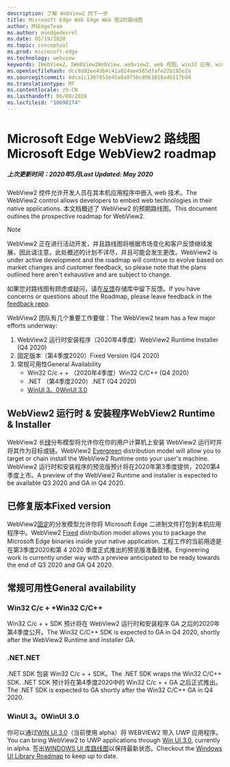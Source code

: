 ```yaml
---
description: 了解 WebView2 的下一步
title: Microsoft Edge Web Edge Web 图2的路线图
author: MSEdgeTeam
ms.author: msedgedevrel
ms.date: 05/19/2020
ms.topic: conceptual
ms.prod: microsoft-edge
ms.technology: webview
keywords: IWebView2、IWebView2WebView、webview2、web 视图、win32 应用、win32、edge、ICoreWebView2、ICoreWebView2Host、浏览器控件、边缘 html
ms.openlocfilehash: dcc9a92ee4db4c41a024aee565dfafe22b185e2a
ms.sourcegitcommit: 8dca1c1367853e45a0a975bc89b1818adb117bd4
ms.translationtype: MT
ms.contentlocale: zh-CN
ms.lasthandoff: 06/08/2020
ms.locfileid: "10698174"
---
```

# <span data-ttu-id="00986-104">Microsoft Edge WebView2 路线图</span><span class="sxs-lookup"><span data-stu-id="00986-104">Microsoft Edge WebView2 roadmap</span></span>

##### <span data-ttu-id="00986-105">上次更新时间：2020年5月</span><span class="sxs-lookup"><span data-stu-id="00986-105">Last Updated: May 2020</span></span>

<span data-ttu-id="00986-106">WebView2 控件允许开发人员在其本机应用程序中嵌入 web 技术。</span><span class="sxs-lookup"><span data-stu-id="00986-106">The WebView2 control allows developers to embed web technologies in their native applications.</span></span> <span data-ttu-id="00986-107">本文档概述了 WebView2 的预期路线图。</span><span class="sxs-lookup"><span data-stu-id="00986-107">This document outlines the prospective roadmap for WebView2.</span></span> 

> [!NOTE]
> <span data-ttu-id="00986-108">WebView2 正在进行活动开发，并且路线图将根据市场变化和客户反馈继续发展，因此请注意，此处概述的计划不详尽，并且可能会发生更改。</span><span class="sxs-lookup"><span data-stu-id="00986-108">WebView2 is under active development and the roadmap will continue to evolve based on market changes and customer feedback, so please note that the plans outlined here aren't exhaustive and are subject to change.</span></span> 

<span data-ttu-id="00986-109">如果您对路线图有顾虑或疑问，请在[反馈](https://github.com/MicrosoftEdge/WebViewFeedback)存储库中留下反馈。</span><span class="sxs-lookup"><span data-stu-id="00986-109">If you have concerns or questions about the Roadmap, please leave feedback in the [feedback repo](https://github.com/MicrosoftEdge/WebViewFeedback).</span></span>

<span data-ttu-id="00986-110">WebView2 团队有几个重要工作要做：</span><span class="sxs-lookup"><span data-stu-id="00986-110">The WebView2 team has a few major efforts underway:</span></span>

1.  <span data-ttu-id="00986-111">WebView2 运行时安装程序（2020年4季度）</span><span class="sxs-lookup"><span data-stu-id="00986-111">WebView2 Runtime Installer (Q4 2020)</span></span>
2.  <span data-ttu-id="00986-112">固定版本（第4季度2020）</span><span class="sxs-lookup"><span data-stu-id="00986-112">Fixed Version (Q4 2020)</span></span>
3.  <span data-ttu-id="00986-113">常规可用性</span><span class="sxs-lookup"><span data-stu-id="00986-113">General Availability</span></span> 
    *   <span data-ttu-id="00986-114">Win32 C/c + + （2020年4季度）</span><span class="sxs-lookup"><span data-stu-id="00986-114">Win32 C/C++ (Q4 2020)</span></span>
    *   <span data-ttu-id="00986-115">.NET （第4季度2020）</span><span class="sxs-lookup"><span data-stu-id="00986-115">.NET (Q4 2020)</span></span>
    *   [<span data-ttu-id="00986-116">WinUI 3。0</span><span class="sxs-lookup"><span data-stu-id="00986-116">WinUI 3.0</span></span>](https://github.com/microsoft/microsoft-ui-xaml/blob/master/docs/roadmap.md)

## <span data-ttu-id="00986-117">WebView2 运行时 & 安装程序</span><span class="sxs-lookup"><span data-stu-id="00986-117">WebView2 Runtime & Installer</span></span>

<span data-ttu-id="00986-118">WebView2 长[绿](./concepts/distribution.md#microsoft-edge-webview2-runtime)分布模型将允许你在你的用户计算机上安装 WebView2 运行时并将其作为目标或链。</span><span class="sxs-lookup"><span data-stu-id="00986-118">WebView2 [Evergreen](./concepts/distribution.md#microsoft-edge-webview2-runtime) distribution model will allow you to target or chain install the WebView2 Runtime onto your user's machine.</span></span> <span data-ttu-id="00986-119">WebView2 运行时和安装程序的预览版预计将在2020年第3季度提供，2020第4季度上市。</span><span class="sxs-lookup"><span data-stu-id="00986-119">A preview of the WebView2 Runtime and installer is expected to be available Q3 2020 and GA in Q4 2020.</span></span>

## <span data-ttu-id="00986-120">已修复版本</span><span class="sxs-lookup"><span data-stu-id="00986-120">Fixed version</span></span>

<span data-ttu-id="00986-121">WebView2[固定](./concepts/distribution.md#roadmap)的分发模型允许你将 Microsoft Edge 二进制文件打包到本机应用程序中。</span><span class="sxs-lookup"><span data-stu-id="00986-121">WebView2 [Fixed](./concepts/distribution.md#roadmap) distribution model allows you to package the Microsoft Edge binaries inside your native application.</span></span> <span data-ttu-id="00986-122">工程工作的当前用途是在第3季度2020和第 4 2020 季度正式推出的预览版准备就绪。</span><span class="sxs-lookup"><span data-stu-id="00986-122">Engineering work is currently under way with a preview anticipated to be ready towards the end of  Q3 2020 and GA Q4 2020.</span></span>

## <span data-ttu-id="00986-123">常规可用性</span><span class="sxs-lookup"><span data-stu-id="00986-123">General availability</span></span> 

### <span data-ttu-id="00986-124">Win32 C/c + +</span><span class="sxs-lookup"><span data-stu-id="00986-124">Win32 C/C++</span></span>

<span data-ttu-id="00986-125">Win32 C/c + + SDK 预计将在 WebView2 运行时和安装程序 GA 之后的2020年第4季度公开。</span><span class="sxs-lookup"><span data-stu-id="00986-125">The Win32 C/C++ SDK is expected to GA in Q4 2020, shortly after the WebView2 Runtime and installer GA.</span></span>

### <span data-ttu-id="00986-126">.NET</span><span class="sxs-lookup"><span data-stu-id="00986-126">.NET</span></span>

<span data-ttu-id="00986-127">.NET SDK 包装 Win32 C/c + + SDK。</span><span class="sxs-lookup"><span data-stu-id="00986-127">The .NET SDK wraps the Win32 C/C++ SDK.</span></span> <span data-ttu-id="00986-128">.NET SDK 预计将在第4季度2020中的 Win32 C/c + + GA 之后正式推出。</span><span class="sxs-lookup"><span data-stu-id="00986-128">The .NET SDK is expected to GA shortly after the Win32 C/C++ GA in Q4 2020.</span></span>

### <span data-ttu-id="00986-129">WinUI 3。0</span><span class="sxs-lookup"><span data-stu-id="00986-129">WinUI 3.0</span></span>

<span data-ttu-id="00986-130">你可以通过[WIN UI 3.0](/uwp/toolkits/winui3/)（当前使用 alpha）将 WEBVIEW2 带入 UWP 应用程序。</span><span class="sxs-lookup"><span data-stu-id="00986-130">You can bring WebView2 to UWP applications through [Win UI 3.0](/uwp/toolkits/winui3/), currently in alpha.</span></span> <span data-ttu-id="00986-131">签出[WINDOWS UI 库路线图](https://github.com/microsoft/microsoft-ui-xaml/blob/master/docs/roadmap.md)以保持最新状态。</span><span class="sxs-lookup"><span data-stu-id="00986-131">Checkout the [Windows UI Library Roadmap](https://github.com/microsoft/microsoft-ui-xaml/blob/master/docs/roadmap.md) to keep up to date.</span></span>  
